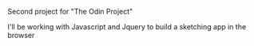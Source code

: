 <p>Second project for "The Odin Project"</p>
<p>I'll be working with Javascript and Jquery to build a sketching app in the browser</p>